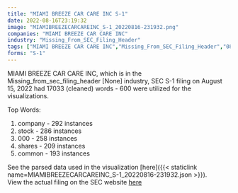 ```yaml
---
title: "MIAMI BREEZE CAR CARE INC S-1"
date: 2022-08-16T23:19:32
image: "MIAMIBREEZECARCAREINC_S-1_20220816-231932.png"
companies: "MIAMI BREEZE CAR CARE INC"
industry: "Missing_From_SEC_Filing_Header"
tags: ["MIAMI BREEZE CAR CARE INC","Missing_From_SEC_Filing_Header","08-15-2022","S-1"]
forms: "S-1"
---
```

MIAMI BREEZE CAR CARE INC, which is in the Missing_from_sec_filing_header [None] industry, SEC S-1 filing on August 15, 2022 had 17033 (cleaned) words - 600 were utilized for the visualizations.

Top Words:
1. company - 292 instances
2. stock - 286 instances
3. 000 - 258 instances
4. shares - 209 instances
5. common - 193 instances


See the parsed data used in the visualization [here]({{< staticlink name=MIAMIBREEZECARCAREINC_S-1_20220816-231932.json >}}).  
View the actual filing on the SEC website [here](https://www.sec.gov/Archives/edgar/data/1872066/0001520138-22-000343.txt)